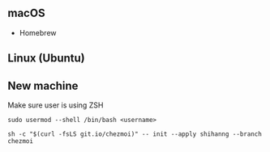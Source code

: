 ## macOS

- Homebrew

## Linux (Ubuntu)

## New machine

Make sure user is using ZSH

```console
sudo usermod --shell /bin/bash <username>
```

```console
sh -c "$(curl -fsLS git.io/chezmoi)" -- init --apply shihanng --branch chezmoi
```
